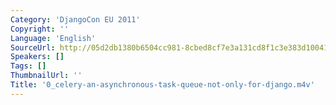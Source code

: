 ```yaml
---
Category: 'DjangoCon EU 2011'
Copyright: ''
Language: 'English'
SourceUrl: http://05d2db1380b6504cc981-8cbed8cf7e3a131cd8f1c3e383d10041.r93.cf2.rackcdn.com/djangocon-eu-2011/0_celery-an-asynchronous-task-queue-not-only-for-django.m4v
Speakers: []
Tags: []
ThumbnailUrl: ''
Title: '0_celery-an-asynchronous-task-queue-not-only-for-django.m4v'
---
```



